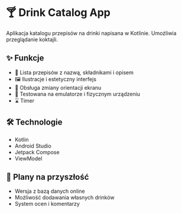 # 🍸 Drink Catalog App

Aplikacja katalogu przepisów na drinki napisana w Kotlinie. Umożliwia przeglądanie koktajli.

## ✨ Funkcje

- 📜 Lista przepisów z nazwą, składnikami i opisem
- 🖼️ Ilustracje i estetyczny interfejs
- 🔄 Obsługa zmiany orientacji ekranu
- 🧪 Testowana na emulatorze i fizycznym urządzeniu
- ⌛ Timer
  
## 🛠️ Technologie

- Kotlin
- Android Studio
- Jetpack Compose 
- ViewModel 

## 🚀 Plany na przyszłość

- Wersja z bazą danych online
- Możliwość dodawania własnych drinków
- System ocen i komentarzy

